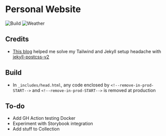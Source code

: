 # Personal Website

![Build](https://github.com/KevHH/personal-page/actions/workflows/build_jekyll.yml/badge.svg)
![Weather](https://github.com/KevHH/personal-page/actions/workflows/fetch_weather.yml/badge.svg)


## Credits
- [This blog](https://medium.com/@mauddev/jekyll-tailwind-netlify-9496352b49ee) helped me solve my Tailwind and Jekyll setup headache with [jekyll-postcss-v2](https://github.com/bglw/jekyll-postcss-v2)

## Build
- In `_includes/head.html`, any code enclosed by `<!--remove-in-prod-START-->` and `<!--remove-in-prod-START-->` is removed at production

## To-do

- Add GH Action testing Docker
- Experiment with Storybook integration
- Add stuff to Collection